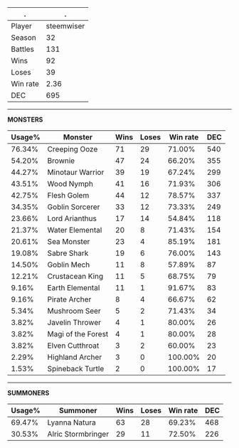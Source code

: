 .|.
|-|-
Player|steemwiser
Season|32
Battles|131
Wins|92
Loses|39
Win rate|2.36
DEC|695

---
**MONSTERS**

Usage%|Monster|Wins|Loses|Win rate|DEC|
-|-|-|-|-|-|
76.34%|Creeping Ooze|71|29|71.00%|540|
54.20%|Brownie|47|24|66.20%|355|
44.27%|Minotaur Warrior|39|19|67.24%|299|
43.51%|Wood Nymph|41|16|71.93%|306|
42.75%|Flesh Golem|44|12|78.57%|337|
34.35%|Goblin Sorcerer|33|12|73.33%|249|
23.66%|Lord Arianthus|17|14|54.84%|118|
21.37%|Water Elemental|20|8|71.43%|154|
20.61%|Sea Monster|23|4|85.19%|181|
19.08%|Sabre Shark|19|6|76.00%|143|
14.50%|Goblin Mech|11|8|57.89%|87|
12.21%|Crustacean King|11|5|68.75%|79|
9.16%|Earth Elemental|11|1|91.67%|83|
9.16%|Pirate Archer|8|4|66.67%|62|
5.34%|Mushroom Seer|5|2|71.43%|34|
3.82%|Javelin Thrower|4|1|80.00%|26|
3.82%|Magi of the Forest|4|1|80.00%|28|
3.82%|Elven Cutthroat|3|2|60.00%|23|
2.29%|Highland Archer|3|0|100.00%|20|
1.53%|Spineback Turtle|2|0|100.00%|17|

---
**SUMMONERS**

Usage%|Summoner|Wins|Loses|Win rate|DEC|
-|-|-|-|-|-|
69.47%|Lyanna Natura|63|28|69.23%|468|
30.53%|Alric Stormbringer|29|11|72.50%|226|
